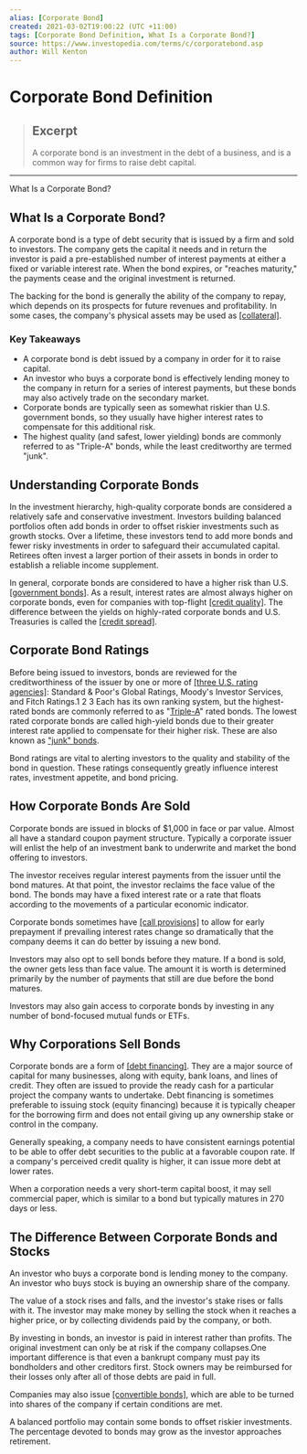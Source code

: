 ```yaml
---
alias: [Corporate Bond]
created: 2021-03-02T19:00:22 (UTC +11:00)
tags: [Corporate Bond Definition, What Is a Corporate Bond?]
source: https://www.investopedia.com/terms/c/corporatebond.asp
author: Will Kenton
---
```


# Corporate Bond Definition

> ## Excerpt
> A corporate bond is an investment in the debt of a business, and is a common way for firms to raise debt capital.

---

What Is a Corporate Bond?
## What Is a Corporate Bond?

A corporate bond is a type of debt security that is issued by a firm and sold to investors. The company gets the capital it needs and in return the investor is paid a pre-established number of interest payments at either a fixed or variable interest rate. When the bond expires, or "reaches maturity," the payments cease and the original investment is returned.

The backing for the bond is generally the ability of the company to repay, which depends on its prospects for future revenues and profitability. In some cases, the company's physical assets may be used as [[collateral]](https://www.investopedia.com/terms/c/collateral.asp).

### Key Takeaways

-   A corporate bond is debt issued by a company in order for it to raise capital.
-   An investor who buys a corporate bond is effectively lending money to the company in return for a series of interest payments, but these bonds may also actively trade on the secondary market.
-   Corporate bonds are typically seen as somewhat riskier than U.S. government bonds, so they usually have higher interest rates to compensate for this additional risk.
-   The highest quality (and safest, lower yielding) bonds are commonly referred to as "Triple-A" bonds, while the least creditworthy are termed "junk".

## Understanding Corporate Bonds

In the investment hierarchy, high-quality corporate bonds are considered a relatively safe and conservative investment. Investors building balanced portfolios often add bonds in order to offset riskier investments such as growth stocks. Over a lifetime, these investors tend to add more bonds and fewer risky investments in order to safeguard their accumulated capital. Retirees often invest a larger portion of their assets in bonds in order to establish a reliable income supplement.

In general, corporate bonds are considered to have a higher risk than U.S. [[government bonds]](https://www.investopedia.com/terms/g/government-bond.asp). As a result, interest rates are almost always higher on corporate bonds, even for companies with top-flight [[credit quality]](https://www.investopedia.com/terms/c/creditquality.asp). The difference between the yields on highly-rated corporate bonds and U.S. Treasuries is called the [[credit spread]](https://www.investopedia.com/terms/c/creditspread.asp).

## Corporate Bond Ratings

Before being issued to investors, bonds are reviewed for the creditworthiness of the issuer by one or more of [[three U.S. rating agencies]](https://www.investopedia.com/terms/b/bond-rating-agencies.asp): Standard & Poor's Global Ratings, Moody's Investor Services, and Fitch Ratings.1 2 3 Each has its own ranking system, but the highest-rated bonds are commonly referred to as "[Triple-A](https://www.investopedia.com/terms/a/aaa.asp)" rated bonds. The lowest rated corporate bonds are called high-yield bonds due to their greater interest rate applied to compensate for their higher risk. These are also known as ["junk" bonds](https://www.investopedia.com/terms/j/junkbond.asp).

Bond ratings are vital to alerting investors to the quality and stability of the bond in question. These ratings consequently greatly influence interest rates, investment appetite, and bond pricing.

## How Corporate Bonds Are Sold

Corporate bonds are issued in blocks of $1,000 in face or par value. Almost all have a standard coupon payment structure. Typically a corporate issuer will enlist the help of an investment bank to underwrite and market the bond offering to investors.

The investor receives regular interest payments from the issuer until the bond matures. At that point, the investor reclaims the face value of the bond. The bonds may have a fixed interest rate or a rate that floats according to the movements of a particular economic indicator.

Corporate bonds sometimes have [[call provisions]](https://www.investopedia.com/terms/c/callprovision.asp) to allow for early prepayment if prevailing interest rates change so dramatically that the company deems it can do better by issuing a new bond.

Investors may also opt to sell bonds before they mature. If a bond is sold, the owner gets less than face value. The amount it is worth is determined primarily by the number of payments that still are due before the bond matures.

Investors may also gain access to corporate bonds by investing in any number of bond-focused mutual funds or ETFs.

## Why Corporations Sell Bonds

Corporate bonds are a form of [[debt financing]](https://www.investopedia.com/terms/d/debtfinancing.asp). They are a major source of capital for many businesses, along with equity, bank loans, and lines of credit. They often are issued to provide the ready cash for a particular project the company wants to undertake. Debt financing is sometimes preferable to issuing stock (equity financing) because it is typically cheaper for the borrowing firm and does not entail giving up any ownership stake or control in the company.

Generally speaking, a company needs to have consistent earnings potential to be able to offer debt securities to the public at a favorable coupon rate. If a company's perceived credit quality is higher, it can issue more debt at lower rates.

When a corporation needs a very short-term capital boost, it may sell commercial paper, which is similar to a bond but typically matures in 270 days or less.

## The Difference Between Corporate Bonds and Stocks

An investor who buys a corporate bond is lending money to the company. An investor who buys stock is buying an ownership share of the company.

The value of a stock rises and falls, and the investor's stake rises or falls with it. The investor may make money by selling the stock when it reaches a higher price, or by collecting dividends paid by the company, or both.

By investing in bonds, an investor is paid in interest rather than profits. The original investment can only be at risk if the company collapses.One important difference is that even a bankrupt company must pay its bondholders and other creditors first. Stock owners may be reimbursed for their losses only after all of those debts are paid in full.

Companies may also issue [[convertible bonds]](https://www.investopedia.com/terms/c/convertiblebond.asp), which are able to be turned into shares of the company if certain conditions are met.

A balanced portfolio may contain some bonds to offset riskier investments. The percentage devoted to bonds may grow as the investor approaches retirement.
